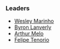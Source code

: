 ### Leaders
* [Wesley Marinho](mailto:wesley.marinho@owasp.org)
* [Byron Lanverly](mailto:lanverly@owasp.org)
* [Arthur Melo](mailto:arthur.melo@owasp.org)
* [Felipe Tenorio](mailto:felipe.tenorio@owasp.org)
